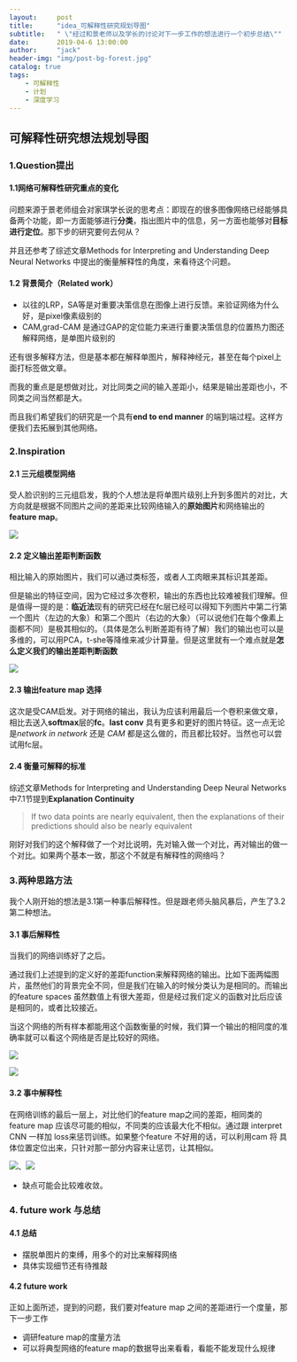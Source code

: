 ```yaml
---
layout:     post
title:      "idea_可解释性研究规划导图"
subtitle:   " \"经过和景老师以及学长的讨论对下一步工作的想法进行一个初步总结\""
date:       2019-04-6 13:00:00
author:     "jack"
header-img: "img/post-bg-forest.jpg"
catalog: true
tags:
    - 可解释性
    - 计划
    - 深度学习
---
```


## 可解释性研究想法规划导图

### 1.Question提出

#### 1.1网络可解释性研究重点的变化

问题来源于景老师组会对家琪学长说的思考点：即现在的很多图像网络已经能够具备两个功能，即一方面能够进行**分类**，指出图片中的信息，另一方面也能够对**目标进行定位**。那下步的研究要何去何从？

并且还参考了综述文章Methods for Interpreting and Understanding Deep Neural Networks 中提出的衡量解释性的角度，来看待这个问题。

#### 1.2 背景简介（Related work）

- 以往的LRP，SA等是对重要决策信息在图像上进行反馈。来验证网络为什么好，是pixel像素级别的
- CAM,grad-CAM 是通过GAP的定位能力来进行重要决策信息的位置热力图还解释网络，是单图片级别的

还有很多解释方法，但是基本都在解释单图片，解释神经元，甚至在每个pixel上面打标签做文章。

而我的重点是是想做对比，对比同类之间的输入差距小，结果是输出差距也小，不同类之间当然都是大。

而且我们希望我们的研究是一个具有**end to end manner** 的端到端过程。这样方便我们去拓展到其他网络。

### 2.Inspiration

#### 2.1 三元组模型网络

受人脸识别的三元组启发，我的个人想法是将单图片级别上升到多图片的对比，大方向就是根据不同图片之间的差距来比较网络输入的**原始图片**和网络输出的**feature map**。

![](https://ws1.sinaimg.cn/large/007bgNxTly1g1onvyxxnkj31b60j44bi.jpg)

#### 2.2 定义输出差距判断函数

相比输入的原始图片，我们可以通过类标签，或者人工肉眼来其标识其差距。

但是输出的特征空间，因为它经过多次卷积，输出的东西也比较难被我们理解。但是值得一提的是：**临近法**现有的研究已经在fc层已经可以得知下列图片中第二行第一个图片（左边的大象）和第二个图片（右边的大象）（可以说他们在每个像素上面都不同）是极其相似的。（具体是怎么判断差距有待了解）我们的输出也可以是多维的，可以用PCA，t-she等降维来减少计算量。但是这里就有一个难点就是**怎么定义我们的输出差距判断函数**

![](https://ws1.sinaimg.cn/large/007bgNxTly1g1qltnlhlcj30md0dfgym.jpg)



#### 2.3 输出feature map 选择

这次是受CAM启发。对于网络的输出，我认为应该利用最后一个卷积来做文章，相比去送入**softmax**层的**fc**。**last conv** 具有更多和更好的图片特征。这一点无论是*network in network* 还是 *CAM* 都是这么做的，而且都比较好。当然也可以尝试用fc层。

#### 2.4 衡量可解释的标准

综述文章Methods for Interpreting and Understanding Deep Neural Networks中7.1节提到**Explanation Continuity** 

> If two data points are nearly equivalent, then the explanations of their predictions should also be nearly equivalent

刚好对我们的这个解释做了一个对比说明，先对输入做一个对比，再对输出的做一个对比。如果两个基本一致，那这个不就是有解释性的网络吗？

### 3.两种思路方法

我个人刚开始的想法是3.1第一种事后解释性。但是跟老师头脑风暴后，产生了3.2第二种想法。

#### 3.1 事后解释性

当我们的网络训练好了之后。

通过我们上述提到的定义好的差距function来解释网络的输出。比如下面两幅图片，虽然他们的背景完全不同，但是我们在输入的时候分类认为是相同的。而输出的feature spaces 虽然数值上有很大差距，但是经过我们定义的函数对比后应该是相同的，或者比较接近。

当这个网络的所有样本都能用这个函数衡量的时候，我们算一个输出的相同度的准确率就可以看这个网络是否是比较好的网络。

![](https://ws1.sinaimg.cn/large/007bgNxTly1g1qo9slwpij30ki0alaji.jpg)

![](https://ws1.sinaimg.cn/large/007bgNxTly1g1qph5ey8kj30wn0jbadw.jpg)

#### 3.2 事中解释性

在网络训练的最后一层上，对比他们的feature map之间的差距，相同类的feature map 应该尽可能的相似，不同类的应该最大化不相似。通过跟 interpret CNN 一样加 loss来惩罚训练。如果整个feature 不好用的话，可以利用cam 将 具体位置定位出来，只针对那一部分内容来让惩罚，让其相似。

![](https://ws1.sinaimg.cn/large/007bgNxTly1g1qol8jz2ij310906amy4.jpg)、![](https://ws1.sinaimg.cn/large/007bgNxTly1g1qpiqvfswj311m0kmdki.jpg)

+ 缺点可能会比较难收敛。

### 4. future work 与总结

#### 4.1 总结

+ 摆脱单图片的束缚，用多个的对比来解释网络
+ 具体实现细节还有待推敲

#### 4.2 future work 

 正如上面所述，提到的问题，我们要对feature map 之间的差距进行一个度量，那下一步工作

+ 调研feature map的度量方法
+ 可以将典型网络的feature map的数据导出来看看，看能不能发现什么规律

